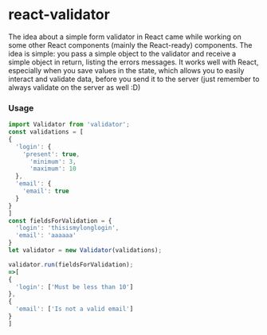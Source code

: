 # react-validator

The idea about a simple form validator in React came while working on some other React components (mainly the React-ready) components.
The idea is simple: you pass a simple object to the validator and receive a simple object in return, listing the errors messages. It works well with React, especially when you save values in the state, which allows you to easily interact and validate data, before you send it to the server (just remember to always validate on the server as well :D)

### Usage

```javascript
import Validator from 'validator';
const validations = [
{
  'login': {
    'present': true,
      'minimum': 3,
      'maximum': 10
  },
  'email': {
    'email': true
  }
}
]
const fieldsForValidation = {
  'login': 'thisismylonglogin',
  'email': 'aaaaaa'
}
let validator = new Validator(validations);

validator.run(fieldsForValidation);
=>[
{
  'login': ['Must be less than 10']
},
{
  'email': ['Is not a valid email']
}
]

```
